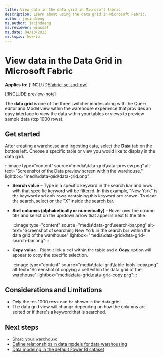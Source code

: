 ```yaml
---
title: View data in the data grid in Microsoft Fabric
description: Learn about using the data grid in Microsoft Fabric.
author: jacindaeng
ms.author: jacindaeng
ms.reviewer: wiassaf
ms.date: 04/13/2023
ms.topic: how-to
---
```


# View data in the Data Grid in Microsoft Fabric

**Applies to:** [!INCLUDE[fabric-se-and-dw](includes/applies-to-version/fabric-se-and-dw.md)]

[!INCLUDE [preview-note](../includes/preview-note.md)]

The **data grid** is one of the three switcher modes along with the Query editor and Model view within the warehouse experience that provides an easy interface to view the data within your tables or views to preview sample data (top 1000 rows). 

## Get started

After creating a warehouse and ingesting data, select the **Data** tab on the bottom left. Choose a specific table or view you would like to display in the data grid. 

:::image type="content" source="media\data-grid\data-preview.png" alt-text="Screenshot of the Data preview screen within the warehouse." lightbox="media\data-grid\data-grid.png":::

 - **Search value** – Type in a specific keyword in the search bar and rows with that specific keyword will be filtered. In this example, "New York" is the keyword and only rows containing this keyword are shown. To clear the search, select on the "X" inside the search bar. 

 - **Sort columns (alphabetically or numerically)** – Hover over the column title and select on the up/down arrow that appears next to the title. 

    :::image type="content" source="media\data-grid\search-bar.png" alt-text="Screenshot of searching New York in the search bar within the data grid of the warehouse" lightbox="media\data-grid\data-grid-search-bar.png":::

 - **Copy value** – Right-click a cell within the table and a **Copy** option will appear to copy the specific selection. 

    :::image type="content" source="media\data-grid\table-tools-copy.png" alt-text="Screenshot of copying a cell within the data grid of the warehouse" lightbox="media\data-grid\data-grid-copy.png":::

## Considerations and Limitations

 - Only the top 1000 rows can be shown in the data grid. 
 - The data grid view will change depending on how the columns are sorted or if there's a keyword that is searched. 

## Next steps

 - [Share your warehouse](share-warehouse.md)
 - [Define relationships in data models for data warehousing](data-modeling-defining-relationships.md)
 - [Data modeling in the default Power BI dataset](model-default-power-bi-dataset.md)